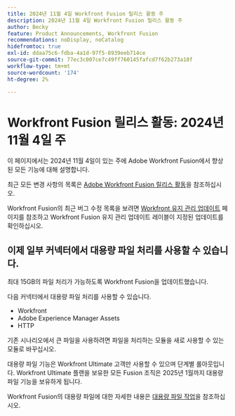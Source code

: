 ```yaml
---
title: 2024년 11월 4일 Workfront Fusion 릴리스 활동 주
description: 2024년 11월 4일 Workfront Fusion 릴리스 활동 주
author: Becky
feature: Product Announcements, Workfront Fusion
recommendations: noDisplay, noCatalog
hidefromtoc: true
exl-id: ddaa75c6-fdba-4a1d-97f5-8939eeb714ce
source-git-commit: 77ec3c007ce7c49ff760145fafcd7f62b273a18f
workflow-type: tm+mt
source-wordcount: '174'
ht-degree: 2%

---
```


# Workfront Fusion 릴리스 활동: 2024년 11월 4일 주

이 페이지에서는 2024년 11월 4일이 있는 주에 Adobe Workfront Fusion에서 향상된 모든 기능에 대해 설명합니다.

최근 모든 변경 사항의 목록은 [Adobe Workfront Fusion 릴리스 활동](/help/workfront-fusion/fusion-product-releases/fusion-release-activity.md)을 참조하십시오.

Workfront Fusion의 최근 버그 수정 목록을 보려면 [Workfront 유지 관리 업데이트](https://experienceleague.adobe.com/docs/workfront-known-issues/releases/current-updates.html) 페이지를 참조하고 Workfront Fusion 유지 관리 업데이트 레이블이 지정된 업데이트를 확인하십시오.

## 이제 일부 커넥터에서 대용량 파일 처리를 사용할 수 있습니다.

최대 15GB의 파일 처리가 가능하도록 Workfront Fusion을 업데이트했습니다.

다음 커넥터에서 대용량 파일 처리를 사용할 수 있습니다.

* Workfront
* Adobe Experience Manager Assets
* HTTP

기존 시나리오에서 큰 파일을 사용하려면 파일을 처리하는 모듈을 새로 사용할 수 있는 모듈로 바꾸십시오.

대용량 파일 기능은 Workfront Ultimate 고객만 사용할 수 있으며 단계별 롤아웃입니다. Workfront Ultimate 플랜을 보유한 모든 Fusion 조직은 2025년 1월까지 대용량 파일 기능을 보유하게 됩니다.

Workfront Fusion의 대용량 파일에 대한 자세한 내용은 [대용량 파일 작업](/help/workfront-fusion/references/scenarios/fusion-large-files.md)을 참조하십시오.
